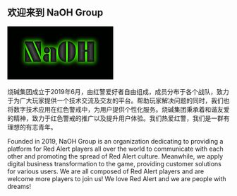 ## 欢迎来到 NaOH Group

![Image](/img/NaOH.png)


烧碱集团成立于2019年6月，由红警爱好者自由组成，成员分布于各个战队，致力于为广大玩家提供一个技术交流及交友的平台。帮助玩家解决问题的同时，我们也将数字技术应用在红色警戒中，为用户提供个性化服务。烧碱集团秉承着和谐友爱的精神，致力于红色警戒的推广以及提升用户体验。我们热爱红警，我们是一群有理想的有志青年。

Founded in 2019, NaOH Group is an organization dedicating to providing a platform for Red Alert players all over the world to communicate with each other and promoting the spread of Red Alert culture. Meanwhile, we apply digital business transformation to the game, providing customer solutions for various users. We are all composed of Red Alert players and are welcome more players to join us! We love Red Alert and we are people with dreams!

